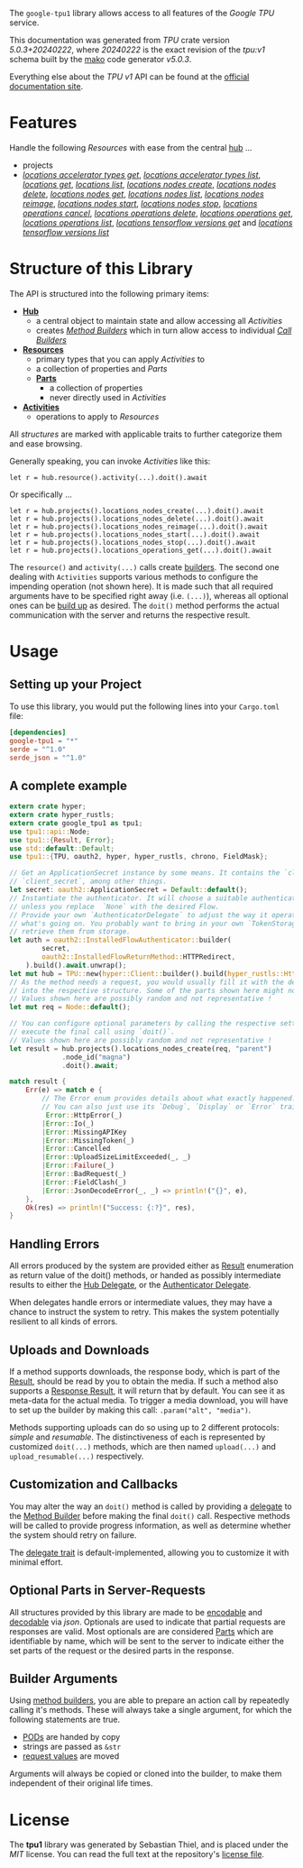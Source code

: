 <!---
DO NOT EDIT !
This file was generated automatically from 'src/generator/templates/api/README.md.mako'
DO NOT EDIT !
-->
The `google-tpu1` library allows access to all features of the *Google TPU* service.

This documentation was generated from *TPU* crate version *5.0.3+20240222*, where *20240222* is the exact revision of the *tpu:v1* schema built by the [mako](http://www.makotemplates.org/) code generator *v5.0.3*.

Everything else about the *TPU* *v1* API can be found at the
[official documentation site](https://cloud.google.com/tpu/).
# Features

Handle the following *Resources* with ease from the central [hub](https://docs.rs/google-tpu1/5.0.3+20240222/google_tpu1/TPU) ... 

* projects
 * [*locations accelerator types get*](https://docs.rs/google-tpu1/5.0.3+20240222/google_tpu1/api::ProjectLocationAcceleratorTypeGetCall), [*locations accelerator types list*](https://docs.rs/google-tpu1/5.0.3+20240222/google_tpu1/api::ProjectLocationAcceleratorTypeListCall), [*locations get*](https://docs.rs/google-tpu1/5.0.3+20240222/google_tpu1/api::ProjectLocationGetCall), [*locations list*](https://docs.rs/google-tpu1/5.0.3+20240222/google_tpu1/api::ProjectLocationListCall), [*locations nodes create*](https://docs.rs/google-tpu1/5.0.3+20240222/google_tpu1/api::ProjectLocationNodeCreateCall), [*locations nodes delete*](https://docs.rs/google-tpu1/5.0.3+20240222/google_tpu1/api::ProjectLocationNodeDeleteCall), [*locations nodes get*](https://docs.rs/google-tpu1/5.0.3+20240222/google_tpu1/api::ProjectLocationNodeGetCall), [*locations nodes list*](https://docs.rs/google-tpu1/5.0.3+20240222/google_tpu1/api::ProjectLocationNodeListCall), [*locations nodes reimage*](https://docs.rs/google-tpu1/5.0.3+20240222/google_tpu1/api::ProjectLocationNodeReimageCall), [*locations nodes start*](https://docs.rs/google-tpu1/5.0.3+20240222/google_tpu1/api::ProjectLocationNodeStartCall), [*locations nodes stop*](https://docs.rs/google-tpu1/5.0.3+20240222/google_tpu1/api::ProjectLocationNodeStopCall), [*locations operations cancel*](https://docs.rs/google-tpu1/5.0.3+20240222/google_tpu1/api::ProjectLocationOperationCancelCall), [*locations operations delete*](https://docs.rs/google-tpu1/5.0.3+20240222/google_tpu1/api::ProjectLocationOperationDeleteCall), [*locations operations get*](https://docs.rs/google-tpu1/5.0.3+20240222/google_tpu1/api::ProjectLocationOperationGetCall), [*locations operations list*](https://docs.rs/google-tpu1/5.0.3+20240222/google_tpu1/api::ProjectLocationOperationListCall), [*locations tensorflow versions get*](https://docs.rs/google-tpu1/5.0.3+20240222/google_tpu1/api::ProjectLocationTensorflowVersionGetCall) and [*locations tensorflow versions list*](https://docs.rs/google-tpu1/5.0.3+20240222/google_tpu1/api::ProjectLocationTensorflowVersionListCall)




# Structure of this Library

The API is structured into the following primary items:

* **[Hub](https://docs.rs/google-tpu1/5.0.3+20240222/google_tpu1/TPU)**
    * a central object to maintain state and allow accessing all *Activities*
    * creates [*Method Builders*](https://docs.rs/google-tpu1/5.0.3+20240222/google_tpu1/client::MethodsBuilder) which in turn
      allow access to individual [*Call Builders*](https://docs.rs/google-tpu1/5.0.3+20240222/google_tpu1/client::CallBuilder)
* **[Resources](https://docs.rs/google-tpu1/5.0.3+20240222/google_tpu1/client::Resource)**
    * primary types that you can apply *Activities* to
    * a collection of properties and *Parts*
    * **[Parts](https://docs.rs/google-tpu1/5.0.3+20240222/google_tpu1/client::Part)**
        * a collection of properties
        * never directly used in *Activities*
* **[Activities](https://docs.rs/google-tpu1/5.0.3+20240222/google_tpu1/client::CallBuilder)**
    * operations to apply to *Resources*

All *structures* are marked with applicable traits to further categorize them and ease browsing.

Generally speaking, you can invoke *Activities* like this:

```Rust,ignore
let r = hub.resource().activity(...).doit().await
```

Or specifically ...

```ignore
let r = hub.projects().locations_nodes_create(...).doit().await
let r = hub.projects().locations_nodes_delete(...).doit().await
let r = hub.projects().locations_nodes_reimage(...).doit().await
let r = hub.projects().locations_nodes_start(...).doit().await
let r = hub.projects().locations_nodes_stop(...).doit().await
let r = hub.projects().locations_operations_get(...).doit().await
```

The `resource()` and `activity(...)` calls create [builders][builder-pattern]. The second one dealing with `Activities` 
supports various methods to configure the impending operation (not shown here). It is made such that all required arguments have to be 
specified right away (i.e. `(...)`), whereas all optional ones can be [build up][builder-pattern] as desired.
The `doit()` method performs the actual communication with the server and returns the respective result.

# Usage

## Setting up your Project

To use this library, you would put the following lines into your `Cargo.toml` file:

```toml
[dependencies]
google-tpu1 = "*"
serde = "^1.0"
serde_json = "^1.0"
```

## A complete example

```Rust
extern crate hyper;
extern crate hyper_rustls;
extern crate google_tpu1 as tpu1;
use tpu1::api::Node;
use tpu1::{Result, Error};
use std::default::Default;
use tpu1::{TPU, oauth2, hyper, hyper_rustls, chrono, FieldMask};

// Get an ApplicationSecret instance by some means. It contains the `client_id` and 
// `client_secret`, among other things.
let secret: oauth2::ApplicationSecret = Default::default();
// Instantiate the authenticator. It will choose a suitable authentication flow for you, 
// unless you replace  `None` with the desired Flow.
// Provide your own `AuthenticatorDelegate` to adjust the way it operates and get feedback about 
// what's going on. You probably want to bring in your own `TokenStorage` to persist tokens and
// retrieve them from storage.
let auth = oauth2::InstalledFlowAuthenticator::builder(
        secret,
        oauth2::InstalledFlowReturnMethod::HTTPRedirect,
    ).build().await.unwrap();
let mut hub = TPU::new(hyper::Client::builder().build(hyper_rustls::HttpsConnectorBuilder::new().with_native_roots().https_or_http().enable_http1().build()), auth);
// As the method needs a request, you would usually fill it with the desired information
// into the respective structure. Some of the parts shown here might not be applicable !
// Values shown here are possibly random and not representative !
let mut req = Node::default();

// You can configure optional parameters by calling the respective setters at will, and
// execute the final call using `doit()`.
// Values shown here are possibly random and not representative !
let result = hub.projects().locations_nodes_create(req, "parent")
             .node_id("magna")
             .doit().await;

match result {
    Err(e) => match e {
        // The Error enum provides details about what exactly happened.
        // You can also just use its `Debug`, `Display` or `Error` traits
         Error::HttpError(_)
        |Error::Io(_)
        |Error::MissingAPIKey
        |Error::MissingToken(_)
        |Error::Cancelled
        |Error::UploadSizeLimitExceeded(_, _)
        |Error::Failure(_)
        |Error::BadRequest(_)
        |Error::FieldClash(_)
        |Error::JsonDecodeError(_, _) => println!("{}", e),
    },
    Ok(res) => println!("Success: {:?}", res),
}

```
## Handling Errors

All errors produced by the system are provided either as [Result](https://docs.rs/google-tpu1/5.0.3+20240222/google_tpu1/client::Result) enumeration as return value of
the doit() methods, or handed as possibly intermediate results to either the 
[Hub Delegate](https://docs.rs/google-tpu1/5.0.3+20240222/google_tpu1/client::Delegate), or the [Authenticator Delegate](https://docs.rs/yup-oauth2/*/yup_oauth2/trait.AuthenticatorDelegate.html).

When delegates handle errors or intermediate values, they may have a chance to instruct the system to retry. This 
makes the system potentially resilient to all kinds of errors.

## Uploads and Downloads
If a method supports downloads, the response body, which is part of the [Result](https://docs.rs/google-tpu1/5.0.3+20240222/google_tpu1/client::Result), should be
read by you to obtain the media.
If such a method also supports a [Response Result](https://docs.rs/google-tpu1/5.0.3+20240222/google_tpu1/client::ResponseResult), it will return that by default.
You can see it as meta-data for the actual media. To trigger a media download, you will have to set up the builder by making
this call: `.param("alt", "media")`.

Methods supporting uploads can do so using up to 2 different protocols: 
*simple* and *resumable*. The distinctiveness of each is represented by customized 
`doit(...)` methods, which are then named `upload(...)` and `upload_resumable(...)` respectively.

## Customization and Callbacks

You may alter the way an `doit()` method is called by providing a [delegate](https://docs.rs/google-tpu1/5.0.3+20240222/google_tpu1/client::Delegate) to the 
[Method Builder](https://docs.rs/google-tpu1/5.0.3+20240222/google_tpu1/client::CallBuilder) before making the final `doit()` call. 
Respective methods will be called to provide progress information, as well as determine whether the system should 
retry on failure.

The [delegate trait](https://docs.rs/google-tpu1/5.0.3+20240222/google_tpu1/client::Delegate) is default-implemented, allowing you to customize it with minimal effort.

## Optional Parts in Server-Requests

All structures provided by this library are made to be [encodable](https://docs.rs/google-tpu1/5.0.3+20240222/google_tpu1/client::RequestValue) and 
[decodable](https://docs.rs/google-tpu1/5.0.3+20240222/google_tpu1/client::ResponseResult) via *json*. Optionals are used to indicate that partial requests are responses 
are valid.
Most optionals are are considered [Parts](https://docs.rs/google-tpu1/5.0.3+20240222/google_tpu1/client::Part) which are identifiable by name, which will be sent to 
the server to indicate either the set parts of the request or the desired parts in the response.

## Builder Arguments

Using [method builders](https://docs.rs/google-tpu1/5.0.3+20240222/google_tpu1/client::CallBuilder), you are able to prepare an action call by repeatedly calling it's methods.
These will always take a single argument, for which the following statements are true.

* [PODs][wiki-pod] are handed by copy
* strings are passed as `&str`
* [request values](https://docs.rs/google-tpu1/5.0.3+20240222/google_tpu1/client::RequestValue) are moved

Arguments will always be copied or cloned into the builder, to make them independent of their original life times.

[wiki-pod]: http://en.wikipedia.org/wiki/Plain_old_data_structure
[builder-pattern]: http://en.wikipedia.org/wiki/Builder_pattern
[google-go-api]: https://github.com/google/google-api-go-client

# License
The **tpu1** library was generated by Sebastian Thiel, and is placed 
under the *MIT* license.
You can read the full text at the repository's [license file][repo-license].

[repo-license]: https://github.com/Byron/google-apis-rsblob/main/LICENSE.md

